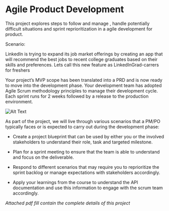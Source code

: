 # Agile Product Development

This project explores steps to follow and manage , handle potentially difficult situations and sprint reprioritization in a agile development for product.

Scenario:

LinkedIn is trying to expand its job market offerings by creating an app that will recommend the best jobs to recent college graduates based on their skills and preferences. Lets call this new feature as LinkedInGrad-carrers for freshers

Your project’s MVP scope has been translated into a PRD and is now ready to move into the development phase. Your development team has adopted Agile Scrum methodology principles to manage their development cycle. Each sprint runs for 2 weeks followed by a release to the production environment.


![Alt Text](https://video.udacity-data.com/topher/2019/October/5db9bd20_screen-shot-2019-10-30-at-12.40.47-pm/screen-shot-2019-10-30-at-12.40.47-pm.png)

As part of the project, we will live through various scenarios that a PM/PO typically faces or is expected to carry out during the development phase:

* Create a project blueprint that can be used by either you or the involved stakeholders to understand their role, task and targeted milestone.

* Plan for a sprint meeting to ensure that the team is able to understand and focus on the deliverable.

* Respond to different scenarios that may require you to reprioritize the sprint backlog or manage expectations with stakeholders accordingly.

* Apply your learnings from the course to understand the API documentation and use this information to engage with the scrum team accordingly.

*Attached pdf fill contain the complete details of this project*
